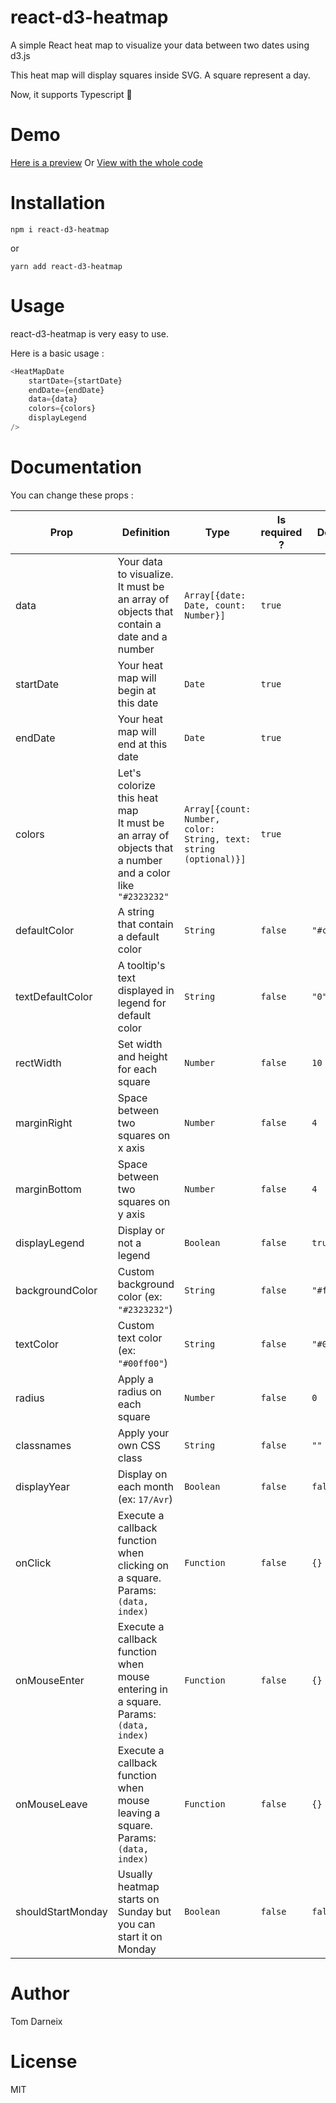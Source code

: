# react-d3-heatmap

A simple React heat map to visualize your data between two dates using d3.js

This heat map will display squares inside SVG. A square represent a day.

Now, it supports Typescript 🎉

# Demo

[Here is a preview](https://codesandbox.io/s/wnk771y0m7?view=preview)
Or
[View with the whole code](https://codesandbox.io/s/wnk771y0m7)

# Installation

    npm i react-d3-heatmap

or

    yarn add react-d3-heatmap

# Usage

react-d3-heatmap is very easy to use. 

Here is a basic usage :
```javascript
<HeatMapDate
    startDate={startDate}
    endDate={endDate}
    data={data}
    colors={colors}
    displayLegend
/>
```

# Documentation

You can change these props :

| Prop | Definition | Type | Is required ? | Default |
|------|-------------|------|---------------|---------|
|data|Your data to visualize. <br /> It must be an array of objects that contain a date and a number|`Array[{date: Date, count: Number}]`|`true`|
|startDate|Your heat map will begin at this date| `Date`|`true`|
|endDate|Your heat map will end at this date|`Date`|`true`|
|colors|Let's colorize this heat map <br /> It must be an array of objects that a number and a color like `"#2323232"`|`Array[{count: Number, color: String, text: string (optional)}]`|`true`|
|defaultColor|A string that contain a default color|`String`|`false`|`"#cdcdcd"`
|textDefaultColor|A tooltip's text displayed in legend for default color|`String`|`false`|`"0"`
|rectWidth|Set width and height for each square|`Number`|`false`|`10`
|marginRight|Space between two squares on x axis|`Number`|`false`|`4`
|marginBottom|Space between two squares on y axis|`Number`|`false`|`4`
|displayLegend|Display or not a legend|`Boolean`|`false`|`true`
|backgroundColor|Custom background color (ex: `"#2323232"`)|`String`|`false`|`"#fff"`
|textColor|Custom text color (ex: `"#00ff00"`)|`String`|`false`|`"#000"`
|radius|Apply a radius on each square|`Number`|`false`|`0`
|classnames|Apply your own CSS class|`String`|`false`|`""`
|displayYear|Display on each month (ex: `17/Avr`)|`Boolean`|`false`|`false`
|onClick|Execute a callback function when clicking on a square. Params: `(data, index)`|`Function`|`false`|`{}`
|onMouseEnter|Execute a callback function when mouse entering in a square. Params: `(data, index)`|`Function`|`false`|`{}`
|onMouseLeave|Execute a callback function when mouse leaving a square. Params: `(data, index)`|`Function`|`false`|`{}`
|shouldStartMonday|Usually heatmap starts on Sunday but you can start it on Monday|`Boolean`|`false`|`false`

# Author

Tom Darneix
# License

MIT
